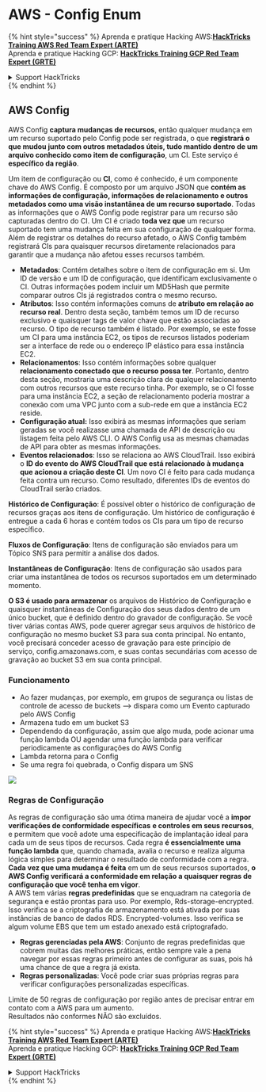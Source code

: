 # AWS - Config Enum

{% hint style="success" %}
Aprenda e pratique Hacking AWS:<img src="../../../../.gitbook/assets/image (1).png" alt="" data-size="line">[**HackTricks Training AWS Red Team Expert (ARTE)**](https://training.hacktricks.xyz/courses/arte)<img src="../../../../.gitbook/assets/image (1).png" alt="" data-size="line">\
Aprenda e pratique Hacking GCP: <img src="../../../../.gitbook/assets/image (2).png" alt="" data-size="line">[**HackTricks Training GCP Red Team Expert (GRTE)**<img src="../../../../.gitbook/assets/image (2).png" alt="" data-size="line">](https://training.hacktricks.xyz/courses/grte)

<details>

<summary>Support HackTricks</summary>

* Confira os [**planos de assinatura**](https://github.com/sponsors/carlospolop)!
* **Junte-se ao** 💬 [**grupo do Discord**](https://discord.gg/hRep4RUj7f) ou ao [**grupo do telegram**](https://t.me/peass) ou **siga**-nos no **Twitter** 🐦 [**@hacktricks\_live**](https://twitter.com/hacktricks\_live)**.**
* **Compartilhe truques de hacking enviando PRs para os repositórios do** [**HackTricks**](https://github.com/carlospolop/hacktricks) e [**HackTricks Cloud**](https://github.com/carlospolop/hacktricks-cloud).

</details>
{% endhint %}

## AWS Config

AWS Config **captura mudanças de recursos**, então qualquer mudança em um recurso suportado pelo Config pode ser registrada, o que **registrará o que mudou junto com outros metadados úteis, tudo mantido dentro de um arquivo conhecido como item de configuração**, um CI. Este serviço é **específico da região**.

Um item de configuração ou **CI**, como é conhecido, é um componente chave do AWS Config. É composto por um arquivo JSON que **contém as informações de configuração, informações de relacionamento e outros metadados como uma visão instantânea de um recurso suportado**. Todas as informações que o AWS Config pode registrar para um recurso são capturadas dentro do CI. Um CI é criado **toda vez que** um recurso suportado tem uma mudança feita em sua configuração de qualquer forma. Além de registrar os detalhes do recurso afetado, o AWS Config também registrará CIs para quaisquer recursos diretamente relacionados para garantir que a mudança não afetou esses recursos também.

* **Metadados**: Contém detalhes sobre o item de configuração em si. Um ID de versão e um ID de configuração, que identificam exclusivamente o CI. Outras informações podem incluir um MD5Hash que permite comparar outros CIs já registrados contra o mesmo recurso.
* **Atributos**: Isso contém informações comuns de **atributo em relação ao recurso real**. Dentro desta seção, também temos um ID de recurso exclusivo e quaisquer tags de valor chave que estão associadas ao recurso. O tipo de recurso também é listado. Por exemplo, se este fosse um CI para uma instância EC2, os tipos de recursos listados poderiam ser a interface de rede ou o endereço IP elástico para essa instância EC2.
* **Relacionamentos**: Isso contém informações sobre qualquer **relacionamento conectado que o recurso possa ter**. Portanto, dentro desta seção, mostraria uma descrição clara de qualquer relacionamento com outros recursos que este recurso tinha. Por exemplo, se o CI fosse para uma instância EC2, a seção de relacionamento poderia mostrar a conexão com uma VPC junto com a sub-rede em que a instância EC2 reside.
* **Configuração atual:** Isso exibirá as mesmas informações que seriam geradas se você realizasse uma chamada de API de descrição ou listagem feita pelo AWS CLI. O AWS Config usa as mesmas chamadas de API para obter as mesmas informações.
* **Eventos relacionados**: Isso se relaciona ao AWS CloudTrail. Isso exibirá o **ID do evento do AWS CloudTrail que está relacionado à mudança que acionou a criação deste CI**. Um novo CI é feito para cada mudança feita contra um recurso. Como resultado, diferentes IDs de eventos do CloudTrail serão criados.

**Histórico de Configuração**: É possível obter o histórico de configuração de recursos graças aos itens de configuração. Um histórico de configuração é entregue a cada 6 horas e contém todos os CIs para um tipo de recurso específico.

**Fluxos de Configuração**: Itens de configuração são enviados para um Tópico SNS para permitir a análise dos dados.

**Instantâneas de Configuração**: Itens de configuração são usados para criar uma instantânea de todos os recursos suportados em um determinado momento.

**O S3 é usado para armazenar** os arquivos de Histórico de Configuração e quaisquer instantâneas de Configuração dos seus dados dentro de um único bucket, que é definido dentro do gravador de configuração. Se você tiver várias contas AWS, pode querer agregar seus arquivos de histórico de configuração no mesmo bucket S3 para sua conta principal. No entanto, você precisará conceder acesso de gravação para este princípio de serviço, config.amazonaws.com, e suas contas secundárias com acesso de gravação ao bucket S3 em sua conta principal.

### Funcionamento

* Ao fazer mudanças, por exemplo, em grupos de segurança ou listas de controle de acesso de buckets —> dispara como um Evento capturado pelo AWS Config
* Armazena tudo em um bucket S3
* Dependendo da configuração, assim que algo muda, pode acionar uma função lambda OU agendar uma função lambda para verificar periodicamente as configurações do AWS Config
* Lambda retorna para o Config
* Se uma regra foi quebrada, o Config dispara um SNS

![](<../../../../.gitbook/assets/image (126).png>)

### Regras de Configuração

As regras de configuração são uma ótima maneira de ajudar você a **impor verificações de conformidade específicas** **e controles em seus recursos**, e permitem que você adote uma especificação de implantação ideal para cada um de seus tipos de recursos. Cada regra **é essencialmente uma função lambda** que, quando chamada, avalia o recurso e realiza alguma lógica simples para determinar o resultado de conformidade com a regra. **Cada vez que uma mudança é feita** em um de seus recursos suportados, **o AWS Config verificará a conformidade em relação a quaisquer regras de configuração que você tenha em vigor**.\
A AWS tem várias **regras predefinidas** que se enquadram na categoria de segurança e estão prontas para uso. Por exemplo, Rds-storage-encrypted. Isso verifica se a criptografia de armazenamento está ativada por suas instâncias de banco de dados RDS. Encrypted-volumes. Isso verifica se algum volume EBS que tem um estado anexado está criptografado.

* **Regras gerenciadas pela AWS**: Conjunto de regras predefinidas que cobrem muitas das melhores práticas, então sempre vale a pena navegar por essas regras primeiro antes de configurar as suas, pois há uma chance de que a regra já exista.
* **Regras personalizadas**: Você pode criar suas próprias regras para verificar configurações personalizadas específicas.

Limite de 50 regras de configuração por região antes de precisar entrar em contato com a AWS para um aumento.\
Resultados não conformes NÃO são excluídos.

{% hint style="success" %}
Aprenda e pratique Hacking AWS:<img src="../../../../.gitbook/assets/image (1).png" alt="" data-size="line">[**HackTricks Training AWS Red Team Expert (ARTE)**](https://training.hacktricks.xyz/courses/arte)<img src="../../../../.gitbook/assets/image (1).png" alt="" data-size="line">\
Aprenda e pratique Hacking GCP: <img src="../../../../.gitbook/assets/image (2).png" alt="" data-size="line">[**HackTricks Training GCP Red Team Expert (GRTE)**<img src="../../../../.gitbook/assets/image (2).png" alt="" data-size="line">](https://training.hacktricks.xyz/courses/grte)

<details>

<summary>Support HackTricks</summary>

* Confira os [**planos de assinatura**](https://github.com/sponsors/carlospolop)!
* **Junte-se ao** 💬 [**grupo do Discord**](https://discord.gg/hRep4RUj7f) ou ao [**grupo do telegram**](https://t.me/peass) ou **siga**-nos no **Twitter** 🐦 [**@hacktricks\_live**](https://twitter.com/hacktricks\_live)**.**
* **Compartilhe truques de hacking enviando PRs para os repositórios do** [**HackTricks**](https://github.com/carlospolop/hacktricks) e [**HackTricks Cloud**](https://github.com/carlospolop/hacktricks-cloud).

</details>
{% endhint %}
